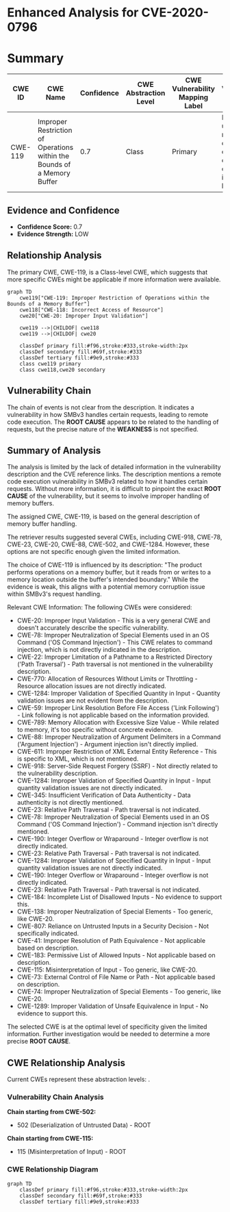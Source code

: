 # Enhanced Analysis for CVE-2020-0796

# Summary
| CWE ID | CWE Name | Confidence | CWE Abstraction Level | CWE Vulnerability Mapping Label | CWE-Vulnerability Mapping Notes |
|---|---|---|---|---|---|
| CWE-119 | Improper Restriction of Operations within the Bounds of a Memory Buffer | 0.7 | Class | Primary | Discouraged usage, but matches the description of memory operations outside the intended boundary. |

## Evidence and Confidence

*   **Confidence Score:** 0.7
*   **Evidence Strength:** LOW

## Relationship Analysis
The primary CWE, CWE-119, is a Class-level CWE, which suggests that more specific CWEs might be applicable if more information were available.

```mermaid
graph TD
    cwe119["CWE-119: Improper Restriction of Operations within the Bounds of a Memory Buffer"]
    cwe118["CWE-118: Incorrect Access of Resource"]
    cwe20["CWE-20: Improper Input Validation"]
    
    cwe119 -->|CHILDOF| cwe118
    cwe119 -->|CHILDOF| cwe20
    
    classDef primary fill:#f96,stroke:#333,stroke-width:2px
    classDef secondary fill:#69f,stroke:#333
    classDef tertiary fill:#9e9,stroke:#333
    class cwe119 primary
    class cwe118,cwe20 secondary
```

## Vulnerability Chain
The chain of events is not clear from the description. It indicates a vulnerability in how SMBv3 handles certain requests, leading to remote code execution. The **ROOT CAUSE** appears to be related to the handling of requests, but the precise nature of the **WEAKNESS** is not specified.

## Summary of Analysis
The analysis is limited by the lack of detailed information in the vulnerability description and the CVE reference links. The description mentions a remote code execution vulnerability in SMBv3 related to how it handles certain requests. Without more information, it is difficult to pinpoint the exact **ROOT CAUSE** of the vulnerability, but it seems to involve improper handling of memory buffers.

The assigned CWE, CWE-119, is based on the general description of memory buffer handling.

The retriever results suggested several CWEs, including CWE-918, CWE-78, CWE-23, CWE-20, CWE-88, CWE-502, and CWE-1284. However, these options are not specific enough given the limited information.

The choice of CWE-119 is influenced by its description: "The product performs operations on a memory buffer, but it reads from or writes to a memory location outside the buffer's intended boundary." While the evidence is weak, this aligns with a potential memory corruption issue within SMBv3's request handling.

Relevant CWE Information:
The following CWEs were considered:
* CWE-20: Improper Input Validation - This is a very general CWE and doesn't accurately describe the specific vulnerability.
* CWE-78: Improper Neutralization of Special Elements used in an OS Command ('OS Command Injection') - This CWE relates to command injection, which is not directly indicated in the description.
* CWE-22: Improper Limitation of a Pathname to a Restricted Directory ('Path Traversal') - Path traversal is not mentioned in the vulnerability description.
* CWE-770: Allocation of Resources Without Limits or Throttling - Resource allocation issues are not directly indicated.
* CWE-1284: Improper Validation of Specified Quantity in Input - Quantity validation issues are not evident from the description.
* CWE-59: Improper Link Resolution Before File Access ('Link Following') - Link following is not applicable based on the information provided.
* CWE-789: Memory Allocation with Excessive Size Value - While related to memory, it's too specific without concrete evidence.
* CWE-88: Improper Neutralization of Argument Delimiters in a Command ('Argument Injection') - Argument injection isn't directly implied.
* CWE-611: Improper Restriction of XML External Entity Reference - This is specific to XML, which is not mentioned.
* CWE-918: Server-Side Request Forgery (SSRF) - Not directly related to the vulnerability description.
* CWE-1284: Improper Validation of Specified Quantity in Input - Input quantity validation issues are not directly indicated.
* CWE-345: Insufficient Verification of Data Authenticity - Data authenticity is not directly mentioned.
* CWE-23: Relative Path Traversal - Path traversal is not indicated.
* CWE-78: Improper Neutralization of Special Elements used in an OS Command ('OS Command Injection') - Command injection isn't directly mentioned.
* CWE-190: Integer Overflow or Wraparound - Integer overflow is not directly indicated.
* CWE-23: Relative Path Traversal - Path traversal is not indicated.
* CWE-1284: Improper Validation of Specified Quantity in Input - Input quantity validation issues are not directly indicated.
* CWE-190: Integer Overflow or Wraparound - Integer overflow is not directly indicated.
* CWE-23: Relative Path Traversal - Path traversal is not indicated.
* CWE-184: Incomplete List of Disallowed Inputs - No evidence to support this.
* CWE-138: Improper Neutralization of Special Elements - Too generic, like CWE-20.
* CWE-807: Reliance on Untrusted Inputs in a Security Decision - Not specifically indicated.
* CWE-41: Improper Resolution of Path Equivalence - Not applicable based on description.
* CWE-183: Permissive List of Allowed Inputs - Not applicable based on description.
* CWE-115: Misinterpretation of Input - Too generic, like CWE-20.
* CWE-73: External Control of File Name or Path - Not applicable based on description.
* CWE-74: Improper Neutralization of Special Elements - Too generic, like CWE-20.
* CWE-1289: Improper Validation of Unsafe Equivalence in Input - No evidence to support this.

The selected CWE is at the optimal level of specificity given the limited information. Further investigation would be needed to determine a more precise **ROOT CAUSE**.


## CWE Relationship Analysis

Current CWEs represent these abstraction levels: .


### Vulnerability Chain Analysis

**Chain starting from CWE-502:**
- 502 (Deserialization of Untrusted Data) - ROOT


**Chain starting from CWE-115:**
- 115 (Misinterpretation of Input) - ROOT



### CWE Relationship Diagram

```mermaid
graph TD
    classDef primary fill:#f96,stroke:#333,stroke-width:2px
    classDef secondary fill:#69f,stroke:#333
    classDef tertiary fill:#9e9,stroke:#333
```